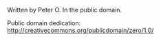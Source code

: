 Written by Peter O.  In the public domain.

Public domain dedication: http://creativecommons.org/publicdomain/zero/1.0/
